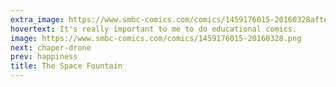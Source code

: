 ```yaml
---
extra_image: https://www.smbc-comics.com/comics/1459176015-20160328after.png
hovertext: It's really important to me to do educational comics.
image: https://www.smbc-comics.com/comics/1459176015-20160328.png
next: chaper-drone
prev: happiness
title: The Space Fountain
---
```

